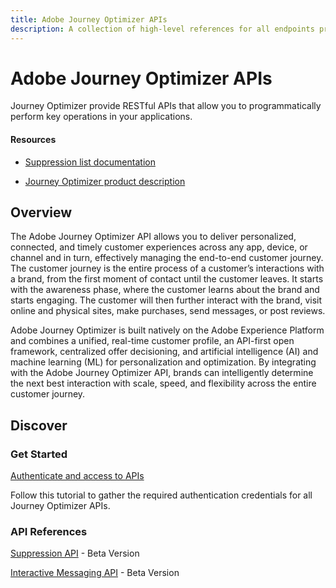 ```yaml
---
title: Adobe Journey Optimizer APIs
description: A collection of high-level references for all endpoints provided by Adobe Journey Optimizer APIs.
---
```


<Hero slots="heading, text"/> 

# Adobe Journey Optimizer APIs

Journey Optimizer provide RESTful APIs that allow you to programmatically perform key operations in your applications.

<Resources slots="heading, links"/>

#### Resources

* [Suppression list documentation](https://experienceleague.adobe.com/docs/journey-optimizer/using/reporting/deliverability/suppression-list.html)

* [Journey Optimizer product description](https://helpx.adobe.com/legal/product-descriptions/adobe-journey-optimizer.html)

## Overview

The Adobe Journey Optimizer API allows you to deliver personalized, connected, and timely customer experiences across any app, device, or channel and in turn, effectively managing the end-to-end customer journey. The customer journey is the entire process of a customer’s interactions with a brand, from the first moment of contact until the customer leaves. It starts with the awareness phase, where the customer learns about the brand and starts engaging. The customer will then further interact with the brand, visit online and physical sites, make purchases, send messages, or post reviews.

Adobe Journey Optimizer is built natively on the Adobe Experience Platform and combines a unified, real-time customer profile, an API-first open framework, centralized offer decisioning, and artificial intelligence (AI) and machine learning (ML) for personalization and optimization. By integrating with the Adobe Journey Optimizer API, brands can intelligently determine the next best interaction with scale, speed, and flexibility across the entire customer journey. 

## Discover 

<DiscoverBlock slots="heading, link, text"/>

### Get Started

[Authenticate and access to APIs](references/authentication.md)
    
Follow this tutorial to gather the required authentication credentials for all Journey Optimizer APIs.

<DiscoverBlock slots="heading, link, text"/>

### API References

<DiscoverBlock slots="link, text"/>

[Suppression API](references/suppression.md) - Beta Version

<DiscoverBlock slots="link, text"/>

[Interactive Messaging API](references/messaging.md) - Beta Version
